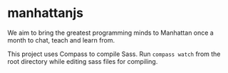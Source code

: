 manhattanjs
==========

We aim to bring the greatest programming minds to Manhattan once a month to chat, teach and learn from.

This project uses Compass to compile Sass. Run `compass watch` from the root directory while editing sass files for compiling.
